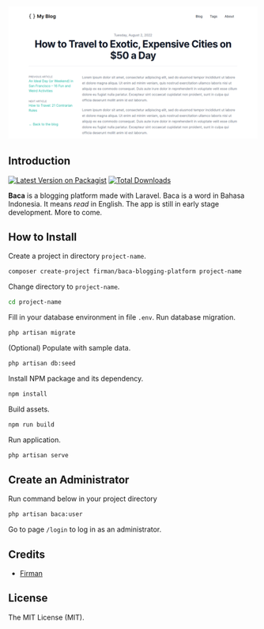 <p align="center"><img src="https://raw.githubusercontent.com/jscoder-io/baca-blogging-platform/master/storage/screenshot.png" width="700"></p>

## Introduction

[![Latest Version on Packagist](https://img.shields.io/packagist/v/firman/baca-blogging-platform.svg)](https://packagist.org/packages/firman/baca-blogging-platform)
[![Total Downloads](https://img.shields.io/packagist/dt/firman/baca-blogging-platform.svg)](https://packagist.org/packages/firman/baca-blogging-platform)

**Baca** is a blogging platform made with Laravel. Baca is a word in Bahasa Indonesia. It means _read_ in English. The app is still in early stage development. More to come.

## How to Install

Create a project in directory `project-name`.
``` bash
composer create-project firman/baca-blogging-platform project-name
```
Change directory to `project-name`.
``` bash
cd project-name
```
Fill in your database environment in file `.env`. Run database migration.
``` bash
php artisan migrate
```
(Optional) Populate with sample data.
``` bash
php artisan db:seed
```
Install NPM package and its dependency.
``` bash
npm install
```
Build assets.
``` bash
npm run build
```
Run application.
``` bash
php artisan serve
```
## Create an Administrator

Run command below in your project directory
``` bash
php artisan baca:user
```

Go to page `/login` to log in as an administrator.

## Credits

- [Firman](https://github.com/jscoder-io)

## License

The MIT License (MIT).